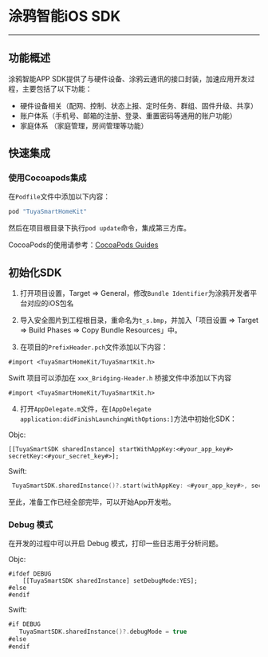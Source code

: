 # 涂鸦智能iOS SDK

---

## 功能概述

涂鸦智能APP SDK提供了与硬件设备、涂鸦云通讯的接口封装，加速应用开发过程，主要包括了以下功能：

- 硬件设备相关（配网、控制、状态上报、定时任务、群组、固件升级、共享）
- 账户体系（手机号、邮箱的注册、登录、重置密码等通用的账户功能）
- 家庭体系 （家庭管理，房间管理等功能）

## 快速集成

### 使用Cocoapods集成

在`Podfile`文件中添加以下内容：

```ruby
pod "TuyaSmartHomeKit"
```

然后在项目根目录下执行`pod update`命令，集成第三方库。

CocoaPods的使用请参考：[CocoaPods Guides](https://guides.cocoapods.org/)

## 初始化SDK

1. 打开项目设置，Target => General，修改`Bundle Identifier`为涂鸦开发者平台对应的iOS包名

2. 导入安全图片到工程根目录，重命名为`t_s.bmp`，并加入「项目设置 => Target => Build Phases => Copy Bundle Resources」中。

3. 在项目的`PrefixHeader.pch`文件添加以下内容：

```objc
#import <TuyaSmartHomeKit/TuyaSmartKit.h>
```

Swift 项目可以添加在 `xxx_Bridging-Header.h` 桥接文件中添加以下内容

```
#import <TuyaSmartHomeKit/TuyaSmartKit.h>
```

4. 打开`AppDelegate.m`文件，在`[AppDelegate application:didFinishLaunchingWithOptions:]`方法中初始化SDK：

Objc:

```objc
[[TuyaSmartSDK sharedInstance] startWithAppKey:<#your_app_key#> secretKey:<#your_secret_key#>];
```

Swift:

```swift
 TuyaSmartSDK.sharedInstance()?.start(withAppKey: <#your_app_key#>, secretKey: <#your_secret_key#>)
```



至此，准备工作已经全部完毕，可以开始App开发啦。

### Debug 模式

在开发的过程中可以开启 Debug 模式，打印一些日志用于分析问题。

Objc:

```objc
#ifdef DEBUG
    [[TuyaSmartSDK sharedInstance] setDebugMode:YES];
#else
#endif
```

Swift:

```swift
#if DEBUG
   TuyaSmartSDK.sharedInstance()?.debugMode = true
#else
#endif
```

